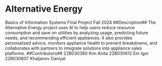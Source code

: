 # Alternative Energy
Basics of Information Systems Final Project Fall 2024
##Description##
The Alternative Energy project uses AI to help users reduce resource consumption and save on utilities by analyzing usage, predicting future needs, and recommending efficient appliances. It also provides personalized advice, monitors appliance health to prevent breakdowns, and collaborates with partners to integrate solutions into appliance sales platforms.
##Contributors##
22B030380 Kim Anita
22B030612 Em Igor
22B030607 Khaljanov Daniyal
